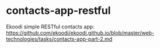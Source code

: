 # contacts-app-restful
Ekoodi simple RESTful contacts app: https://github.com/ekoodi/ekoodi.github.io/blob/master/web-technologies/tasks/contacts-app-part-2.md

